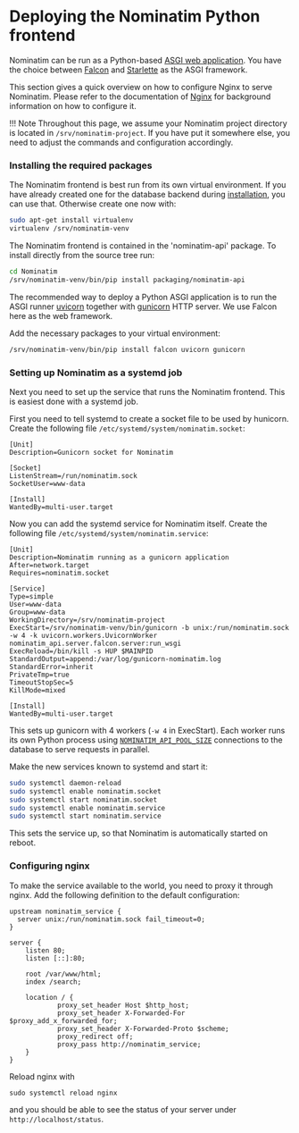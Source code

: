 # Deploying the Nominatim Python frontend

Nominatim can be run as a Python-based
[ASGI web application](https://asgi.readthedocs.io/en/latest/). You have the
choice between [Falcon](https://falcon.readthedocs.io/en/stable/)
and [Starlette](https://www.starlette.io/) as the ASGI framework.

This section gives a quick overview on how to configure Nginx to serve
Nominatim. Please refer to the documentation of
[Nginx](https://nginx.org/en/docs/) for background information on how
to configure it.

!!! Note
    Throughout this page, we assume your Nominatim project directory is
    located in `/srv/nominatim-project`. If you have put it somewhere else,
    you need to adjust the commands and configuration accordingly.


### Installing the required packages

The Nominatim frontend is best run from its own virtual environment. If
you have already created one for the database backend during
[installation](Installation.md#Building-Nominatim), you can use that. Otherwise
create one now with:

```sh
sudo apt-get install virtualenv
virtualenv /srv/nominatim-venv
```

The Nominatim frontend is contained in the 'nominatim-api' package. To
install directly from the source tree run:

```sh
cd Nominatim
/srv/nominatim-venv/bin/pip install packaging/nominatim-api
```

The recommended way to deploy a Python ASGI application is to run
the ASGI runner [uvicorn](https://uvicorn.org/)
together with [gunicorn](https://gunicorn.org/) HTTP server. We use
Falcon here as the web framework.

Add the necessary packages to your virtual environment:

``` sh
/srv/nominatim-venv/bin/pip install falcon uvicorn gunicorn
```

### Setting up Nominatim as a systemd job

Next you need to set up the service that runs the Nominatim frontend. This is
easiest done with a systemd job.

First you need to tell systemd to create a socket file to be used by
hunicorn. Create the following file `/etc/systemd/system/nominatim.socket`:

``` systemd
[Unit]
Description=Gunicorn socket for Nominatim

[Socket]
ListenStream=/run/nominatim.sock
SocketUser=www-data

[Install]
WantedBy=multi-user.target
```

Now you can add the systemd service for Nominatim itself.
Create the following file `/etc/systemd/system/nominatim.service`:

``` systemd
[Unit]
Description=Nominatim running as a gunicorn application
After=network.target
Requires=nominatim.socket

[Service]
Type=simple
User=www-data
Group=www-data
WorkingDirectory=/srv/nominatim-project
ExecStart=/srv/nominatim-venv/bin/gunicorn -b unix:/run/nominatim.sock -w 4 -k uvicorn.workers.UvicornWorker nominatim_api.server.falcon.server:run_wsgi
ExecReload=/bin/kill -s HUP $MAINPID
StandardOutput=append:/var/log/gunicorn-nominatim.log
StandardError=inherit
PrivateTmp=true
TimeoutStopSec=5
KillMode=mixed

[Install]
WantedBy=multi-user.target
```

This sets up gunicorn with 4 workers (`-w 4` in ExecStart). Each worker runs
its own Python process using
[`NOMINATIM_API_POOL_SIZE`](../customize/Settings.md#nominatim_api_pool_size)
connections to the database to serve requests in parallel.

Make the new services known to systemd and start it:

``` sh
sudo systemctl daemon-reload
sudo systemctl enable nominatim.socket
sudo systemctl start nominatim.socket
sudo systemctl enable nominatim.service
sudo systemctl start nominatim.service
```

This sets the service up, so that Nominatim is automatically started
on reboot.

### Configuring nginx

To make the service available to the world, you need to proxy it through
nginx. Add the following definition to the default configuration:

``` nginx
upstream nominatim_service {
  server unix:/run/nominatim.sock fail_timeout=0;
}

server {
    listen 80;
    listen [::]:80;

    root /var/www/html;
    index /search;

    location / {
            proxy_set_header Host $http_host;
            proxy_set_header X-Forwarded-For $proxy_add_x_forwarded_for;
            proxy_set_header X-Forwarded-Proto $scheme;
            proxy_redirect off;
            proxy_pass http://nominatim_service;
    }
}
```

Reload nginx with

```
sudo systemctl reload nginx
```

and you should be able to see the status of your server under
`http://localhost/status`.
